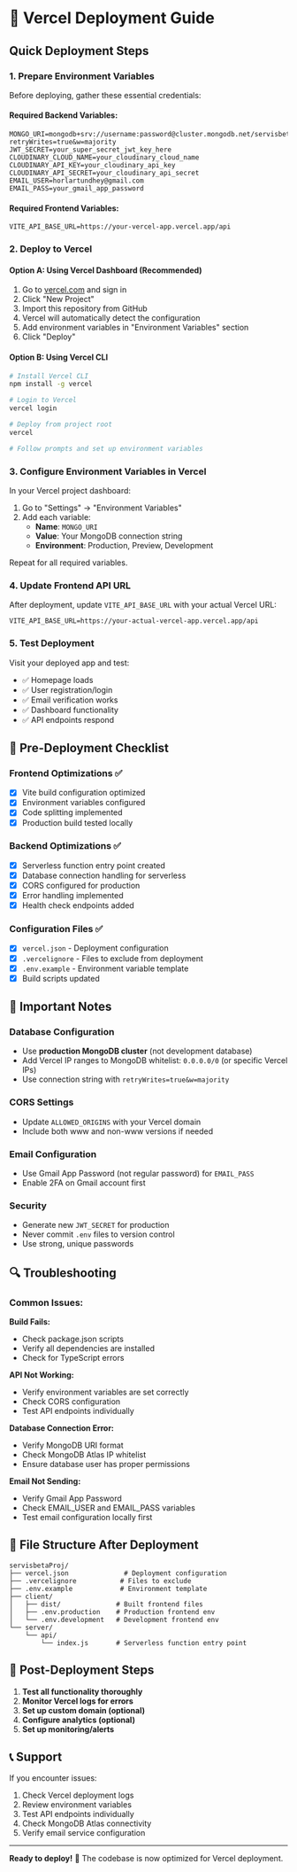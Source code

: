 # 🚀 Vercel Deployment Guide

## Quick Deployment Steps

### 1. **Prepare Environment Variables**

Before deploying, gather these essential credentials:

#### Required Backend Variables:
```
MONGO_URI=mongodb+srv://username:password@cluster.mongodb.net/servisbeta?retryWrites=true&w=majority
JWT_SECRET=your_super_secret_jwt_key_here
CLOUDINARY_CLOUD_NAME=your_cloudinary_cloud_name
CLOUDINARY_API_KEY=your_cloudinary_api_key
CLOUDINARY_API_SECRET=your_cloudinary_api_secret
EMAIL_USER=horlartundhey@gmail.com
EMAIL_PASS=your_gmail_app_password
```

#### Required Frontend Variables:
```
VITE_API_BASE_URL=https://your-vercel-app.vercel.app/api
```

### 2. **Deploy to Vercel**

#### Option A: Using Vercel Dashboard (Recommended)
1. Go to [vercel.com](https://vercel.com) and sign in
2. Click "New Project"
3. Import this repository from GitHub
4. Vercel will automatically detect the configuration
5. Add environment variables in "Environment Variables" section
6. Click "Deploy"

#### Option B: Using Vercel CLI
```bash
# Install Vercel CLI
npm install -g vercel

# Login to Vercel
vercel login

# Deploy from project root
vercel

# Follow prompts and set up environment variables
```

### 3. **Configure Environment Variables in Vercel**

In your Vercel project dashboard:
1. Go to "Settings" → "Environment Variables"
2. Add each variable:
   - **Name**: `MONGO_URI`
   - **Value**: Your MongoDB connection string
   - **Environment**: Production, Preview, Development

Repeat for all required variables.

### 4. **Update Frontend API URL**

After deployment, update `VITE_API_BASE_URL` with your actual Vercel URL:
```
VITE_API_BASE_URL=https://your-actual-vercel-app.vercel.app/api
```

### 5. **Test Deployment**

Visit your deployed app and test:
- ✅ Homepage loads
- ✅ User registration/login
- ✅ Email verification works
- ✅ Dashboard functionality
- ✅ API endpoints respond

## 🔧 Pre-Deployment Checklist

### Frontend Optimizations ✅
- [x] Vite build configuration optimized
- [x] Environment variables configured
- [x] Code splitting implemented
- [x] Production build tested locally

### Backend Optimizations ✅
- [x] Serverless function entry point created
- [x] Database connection handling for serverless
- [x] CORS configured for production
- [x] Error handling implemented
- [x] Health check endpoints added

### Configuration Files ✅
- [x] `vercel.json` - Deployment configuration
- [x] `.vercelignore` - Files to exclude from deployment
- [x] `.env.example` - Environment variable template
- [x] Build scripts updated

## 🚨 Important Notes

### Database Configuration
- Use **production MongoDB cluster** (not development database)
- Add Vercel IP ranges to MongoDB whitelist: `0.0.0.0/0` (or specific Vercel IPs)
- Use connection string with `retryWrites=true&w=majority`

### CORS Settings
- Update `ALLOWED_ORIGINS` with your Vercel domain
- Include both www and non-www versions if needed

### Email Configuration
- Use Gmail App Password (not regular password) for `EMAIL_PASS`
- Enable 2FA on Gmail account first

### Security
- Generate new `JWT_SECRET` for production
- Never commit `.env` files to version control
- Use strong, unique passwords

## 🔍 Troubleshooting

### Common Issues:

**Build Fails:**
- Check package.json scripts
- Verify all dependencies are installed
- Check for TypeScript errors

**API Not Working:**
- Verify environment variables are set correctly
- Check CORS configuration
- Test API endpoints individually

**Database Connection Error:**
- Verify MongoDB URI format
- Check MongoDB Atlas IP whitelist
- Ensure database user has proper permissions

**Email Not Sending:**
- Verify Gmail App Password
- Check EMAIL_USER and EMAIL_PASS variables
- Test email configuration locally first

## 📁 File Structure After Deployment

```
servisbetaProj/
├── vercel.json              # Deployment configuration
├── .vercelignore           # Files to exclude
├── .env.example            # Environment template
├── client/
│   ├── dist/              # Built frontend files
│   ├── .env.production    # Production frontend env
│   └── .env.development   # Development frontend env
└── server/
    └── api/
        └── index.js       # Serverless function entry point
```

## 🎯 Post-Deployment Steps

1. **Test all functionality thoroughly**
2. **Monitor Vercel logs for errors**
3. **Set up custom domain (optional)**
4. **Configure analytics (optional)**
5. **Set up monitoring/alerts**

## 📞 Support

If you encounter issues:
1. Check Vercel deployment logs
2. Review environment variables
3. Test API endpoints individually
4. Check MongoDB Atlas connectivity
5. Verify email service configuration

---

**Ready to deploy!** 🚀 The codebase is now optimized for Vercel deployment.
